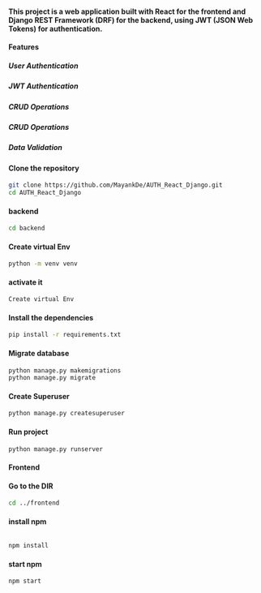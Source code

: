 #### This project is a web application built with React for the frontend and Django REST Framework (DRF) for the backend, using JWT (JSON Web Tokens) for authentication.
 
#### Features
##### User Authentication
##### JWT Authentication
##### CRUD Operations
##### CRUD Operations
##### Data Validation

#### Clone the repository
```bash
git clone https://github.com/MayankDe/AUTH_React_Django.git
cd AUTH_React_Django
```
#### backend
```bash
cd backend
```
#### Create virtual Env
```bash
python -m venv venv
```
#### activate it
```bash
Create virtual Env
```
#### Install the dependencies
```bash
pip install -r requirements.txt

```

#### Migrate database

```bash
python manage.py makemigrations
python manage.py migrate
```

#### Create Superuser

```bash
python manage.py createsuperuser
```

#### Run project

```bash
python manage.py runserver
```
#### Frontend
#### Go to the DIR

```bash
cd ../frontend
```
#### install npm
```bash

npm install


```
#### start npm
```bash
npm start

```


